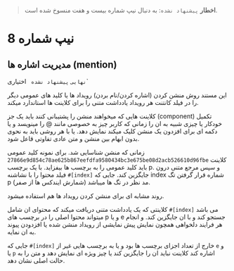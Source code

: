 > **اخطار** `پیشنهاد نشده`: به دنبال نیپ شماره بیست و هفت منسوخ شده است.

# نیپ شماره 8

## مدیریت اشاره ها (mention)


`نهایی` `پیشنهاد نشده` ` `اختیاری`

این مستند روش منشن کردن (اشاره کردن/نام بردن) رویداد ها یا کلید های عمومی دیگر را در فیلد کانتنت هر رویداد یادداشت متنی را برای کلاینت ها استاندارد میکند.

کلاینت هایی که میخواهند منشن را پشتیبانی کنند باید یک جز (component) تکمیل خودکار یا چیزی شبیه به ان را زمانی که کاربر چیز به خصوصی مانند @ را مینویسد و یا دکمه ای برای افزدون یک منشن کلیک میکند نمایش دهد. یا با هر روشی باید به نحوی بدون ابهام بین منشن و متن عادی تفاوتی قاعل شود.

زمانی که منشن شناسایی شد. برای نمونه کلید عمومی ‍‍`27866e9d854c78ae625b867eefdfa9580434bc3e675be08d2acb526610d96fbe` کلاینت باید کلید عمومی را به برچسب ها بیفزاید. با یک برچسب p. و سپس مرجع متنی درون فیلد محتوا را با نشاشنه `#[index]` جایگزین کند. جایی که index شماره قرار گرفتن تگ p مد نظر در تگ ها میباشد (شمارش ایندکس ها از صفر).

روند مشابه ای برای منشن کردن رویداد ها هم استفاده میشود.

کلاینتی که یک یادداشت متنی دریافت میکند که محتوای ان شامل `#[index]` می باشد میتواند محتوا اصلی را در برچسب های p و یا e جستجو کند و با ان جایگزین کند. و انجام هر فرایند دلخواهی همچون نمایش پیش نمایشی از رویداد منشن شده یا افزدودن پیوند به ان نمایه.

جایی که `#[index]` خارج از تعداد اجزای برچسب ها بود و یا به برچسب هایی غیر از `e` و یا ‍`p` اشاره کند کلاینت نباید ان را جایگزین کند یا چیز ویژه ای نمایش دهد و متن را به حالت اصلی نشان دهد.
